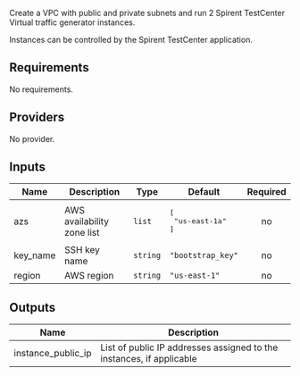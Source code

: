 
Create a VPC with public and private subnets and run 2 Spirent TestCenter Virtual traffic generator instances.


Instances can be controlled by the Spirent TestCenter application.

<!-- BEGINNING OF PRE-COMMIT-TERRAFORM DOCS HOOK -->
## Requirements

No requirements.

## Providers

No provider.

## Inputs

| Name | Description | Type | Default | Required |
|------|-------------|------|---------|:--------:|
| azs | AWS availability zone list | `list` | <pre>[<br>  "us-east-1a"<br>]</pre> | no |
| key\_name | SSH key name | `string` | `"bootstrap_key"` | no |
| region | AWS region | `string` | `"us-east-1"` | no |

## Outputs

| Name | Description |
|------|-------------|
| instance\_public\_ip | List of public IP addresses assigned to the instances, if applicable |

<!-- END OF PRE-COMMIT-TERRAFORM DOCS HOOK -->

